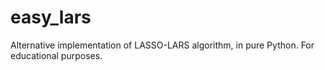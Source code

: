 # easy_lars

Alternative implementation of LASSO-LARS algorithm, in pure Python. For educational purposes.
